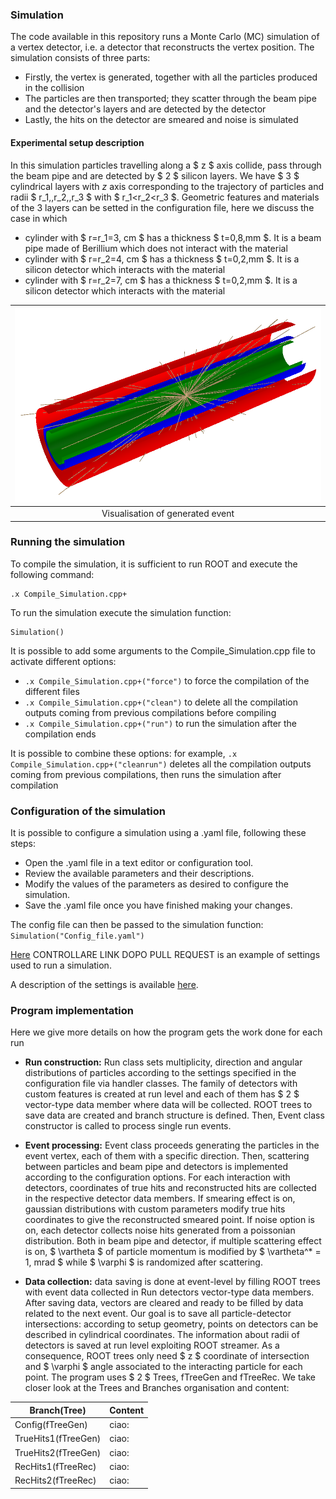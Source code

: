 ### Simulation

The code available in this repository runs a Monte Carlo (MC) simulation of a vertex detector, i.e. a detector that reconstructs the vertex position. The simulation consists of three parts:
- Firstly, the vertex is generated, together with all the particles produced in the collision
- The particles are then transported; they scatter through the beam pipe and the detector's layers and are detected by the detector
- Lastly, the hits on the detector are smeared and noise is simulated

#### Experimental setup description
In this simulation particles travelling along a $ z $ axis collide, pass through the beam pipe and are detected by $ 2 $ silicon layers. We have $ 3 $ cylindrical layers with $z$ axis corresponding to the trajectory of particles and radii $ r_1,\,r_2,\,r_3 $ with $ r_1<r_2<r_3 $. Geometric features and materials of the $3$ layers can be setted in the configuration file, here we discuss the case in which 
-   cylinder with $ r=r_1=3\, cm $ has a thickness $ t=0,8\,mm $. It is a beam pipe made of Berillium which does not interact with the material  
-   cylinder with $ r=r_2=4\, cm $ has a thickness $ t=0,2\,mm $. It is a silicon detector  which interacts with the material  
-   cylinder with $ r=r_2=7\, cm $ has a thickness $ t=0,2\,mm $. It is a silicon detector which interacts with the material  

|![Event](Figures/Event_visual.png)| 
|:--:| 
|Visualisation of generated event| 

### Running the simulation
To compile the simulation, it is sufficient to run ROOT and execute the following command:
```
.x Compile_Simulation.cpp+
```
To run the simulation execute the simulation function:
```
Simulation()
```

It is possible to add some arguments to the Compile_Simulation.cpp file to activate different options:
- `.x Compile_Simulation.cpp+("force")` to force the compilation of the different files
- `.x Compile_Simulation.cpp+("clean")` to delete all the compilation outputs coming from previous compilations before compiling
- `.x Compile_Simulation.cpp+("run")` to run the simulation after the compilation ends

It is possible to combine these options: for example, `.x Compile_Simulation.cpp+("cleanrun")` deletes all the compilation outputs coming from previous compilations, then runs the simulation after compilation

### Configuration of the simulation
It is possible to configure a simulation using a .yaml file, following these steps:

- Open the .yaml file in a text editor or configuration tool.
- Review the available parameters and their descriptions.
- Modify the values of the parameters as desired to configure the simulation.
- Save the .yaml file once you have finished making your changes.

The config file can then be passed to the simulation function: `Simulation("Config_file.yaml")`

[Here](https://github.com/Bizzzio/TANS/blob/main/Config_Run.yaml) CONTROLLARE LINK DOPO PULL REQUEST is an example of settings used to run a simulation.

A description of the settings is available [here](Settings.md).

### Program implementation
Here we give more details on how the program gets the work done for each run

- **Run construction:** Run class sets multiplicity, direction and angular distributions of particles according to the settings specified in the configuration file via handler classes. The family of detectors with custom features is created at run level and each of them has $ 2 $ vector-type data member where data will be collected. ROOT trees to save data are created and branch structure is defined. Then, Event class constructor is called to process single run events. 

- **Event processing:** Event class proceeds generating the particles in the event vertex, each of them with a specific direction. Then, scattering between particles and beam pipe and detectors is implemented according to the configuration options. For each interaction with detectors, coordinates of true hits and reconstructed hits are collected in the respective detector data members. If smearing effect is on, gaussian distributions with custom parameters modify true hits coordinates to give the reconstructed smeared point. If noise option is on, each detector collects noise hits generated from a poissonian distribution. Both in beam pipe and detector, if multiple scattering effect is on, $ \vartheta $ of particle momentum is modified by $ \vartheta^* = 1\, mrad $ while $ \varphi $ is randomized after scattering.

- **Data collection:** data saving is done at event-level by filling ROOT trees with event data collected in Run detectors vector-type data members. After saving data, vectors are cleared and ready to be filled by data related to the next event. Our goal is to save all particle-detector intersections: according to setup geometry, points on detectors can be described in cylindrical coordinates. The information about radii of detectors is saved at run level exploiting ROOT streamer. As a consequence, ROOT trees only need $ z $ coordinate of intersection and $ \varphi $ angle associated to the interacting particle for each point. The program uses $ 2 $ Trees, fTreeGen and fTreeRec. We take closer look at the Trees and Branches organisation and content:  

| Branch(Tree)          | Content                     |
| -----------           | -------                     |
| Config(fTreeGen)      | ciao:                       |
| TrueHits1(fTreeGen)   | ciao:                       |
| TrueHits2(fTreeGen)   | ciao:                       |
| RecHits1(fTreeRec)    | ciao:                       |
| RecHits2(fTreeRec)    | ciao:                       |
